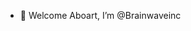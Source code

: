 - 👋 Welcome Aboart, I’m @Brainwaveinc


<!---
Brainwaveinc/Brainwaveinc is a ✨ special ✨ repository because its `README.md` (this file) appears on your GitHub profile.
You can click the Preview link to take a look at your changes.
--->
